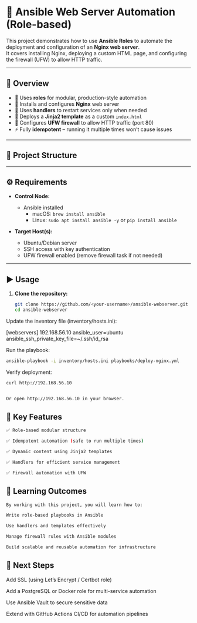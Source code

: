 # 🚀 Ansible Web Server Automation (Role-based)

This project demonstrates how to use **Ansible Roles** to automate the deployment and configuration of an **Nginx web server**.  
It covers installing Nginx, deploying a custom HTML page, and configuring the firewall (UFW) to allow HTTP traffic.

---

## 📌 Overview

- 📂 Uses **roles** for modular, production-style automation  
- 📝 Installs and configures **Nginx** web server  
- 🔄 Uses **handlers** to restart services only when needed  
- 🧩 Deploys a **Jinja2 template** as a custom `index.html`  
- 🔐 Configures **UFW firewall** to allow HTTP traffic (port 80)  
- ⚡ Fully **idempotent** – running it multiple times won’t cause issues  

---

## 📂 Project Structure

---

## ⚙️ Requirements

- **Control Node:**  
  - Ansible installed  
    - macOS: `brew install ansible`  
    - Linux: `sudo apt install ansible -y` or `pip install ansible`  

- **Target Host(s):**  
  - Ubuntu/Debian server  
  - SSH access with key authentication  
  - UFW firewall enabled (remove firewall task if not needed)  

---

## ▶️ Usage

1. **Clone the repository:**
   ```bash
   git clone https://github.com/<your-username>/ansible-webserver.git
   cd ansible-webserver
Update the inventory file (inventory/hosts.ini):

[webservers]
192.168.56.10 ansible_user=ubuntu ansible_ssh_private_key_file=~/.ssh/id_rsa


Run the playbook:
  ```bash
ansible-playbook -i inventory/hosts.ini playbooks/deploy-nginx.yml
```

Verify deployment:
  ```bash
curl http://192.168.56.10


Or open http://192.168.56.10 in your browser.
```
## 🔑 Key Features
  ```bash
✅ Role-based modular structure

✅ Idempotent automation (safe to run multiple times)

✅ Dynamic content using Jinja2 templates

✅ Handlers for efficient service management

✅ Firewall automation with UFW
```
## 🎯 Learning Outcomes
  ```bash
By working with this project, you will learn how to:

Write role-based playbooks in Ansible

Use handlers and templates effectively

Manage firewall rules with Ansible modules

Build scalable and reusable automation for infrastructure
```
## 🌟 Next Steps

Add SSL (using Let’s Encrypt / Certbot role)

Add a PostgreSQL or Docker role for multi-service automation

Use Ansible Vault to secure sensitive data

Extend with GitHub Actions CI/CD for automation pipelines
